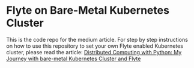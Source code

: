 # Flyte on Bare-Metal Kubernetes Cluster

This is the code repo for the medium article. For step by step instructions on how to use this repository to set your own Flyte enabled Kubernetes cluster, please read the article: [Distributed Computing with Python: My Journey with bare-metal Kubernetes Cluster and Flyte](https://medium.com/@istiyaksiddiquee/distributed-computing-with-python-my-journey-with-bare-metal-kubernetes-cluster-and-flyte-df6368a4e218)